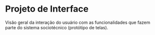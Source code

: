 # Projeto de Interface

Visão geral da interação do usuário com as funcionalidades que fazem parte do sistema sociotécnico (protótipo de telas).
